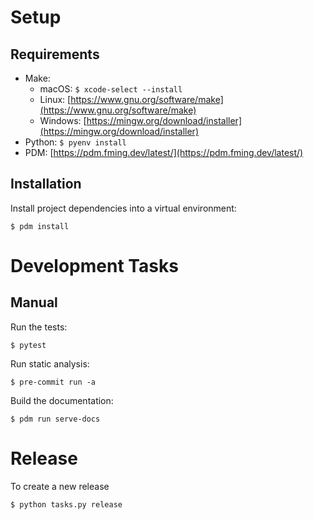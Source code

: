 # Setup

## Requirements

* Make:
    * macOS: `$ xcode-select --install`
    * Linux: [https://www.gnu.org/software/make](https://www.gnu.org/software/make)
    * Windows: [https://mingw.org/download/installer](https://mingw.org/download/installer)
* Python: `$ pyenv install`
* PDM: [https://pdm.fming.dev/latest/](https://pdm.fming.dev/latest/)


## Installation

Install project dependencies into a virtual environment:

```text
$ pdm install
```

# Development Tasks

## Manual

Run the tests:

```text
$ pytest
```

Run static analysis:

```text
$ pre-commit run -a
```

Build the documentation:

```text
$ pdm run serve-docs
```

# Release

To create a new release

```text
$ python tasks.py release
```
